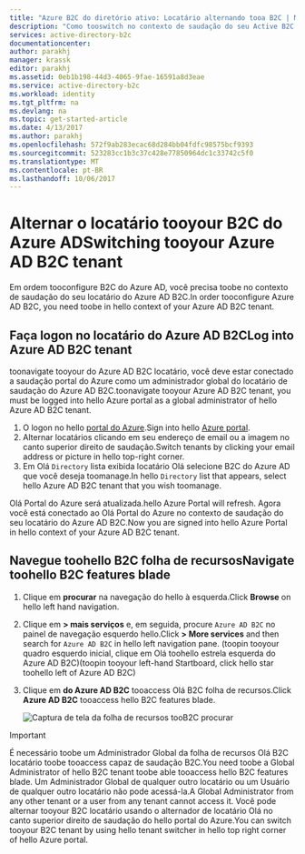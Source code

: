 ```yaml
---
title: "Azure B2C do diretório ativo: Locatário alternando tooa B2C | Microsoft Docs"
description: "Como tooswitch no contexto de saudação do seu Active B2C do diretório do locatário"
services: active-directory-b2c
documentationcenter: 
author: parakhj
manager: krassk
editor: parakhj
ms.assetid: 0eb1b198-44d3-4065-9fae-16591a8d3eae
ms.service: active-directory-b2c
ms.workload: identity
ms.tgt_pltfrm: na
ms.devlang: na
ms.topic: get-started-article
ms.date: 4/13/2017
ms.author: parakhj
ms.openlocfilehash: 572f9ab283ecac68d284bb04fdfc98575bcf9393
ms.sourcegitcommit: 523283cc1b3c37c428e77850964dc1c33742c5f0
ms.translationtype: MT
ms.contentlocale: pt-BR
ms.lasthandoff: 10/06/2017
---
```

# <a name="switching-tooyour-azure-ad-b2c-tenant"></a><span data-ttu-id="50061-103">Alternar o locatário tooyour B2C do Azure AD</span><span class="sxs-lookup"><span data-stu-id="50061-103">Switching tooyour Azure AD B2C tenant</span></span>

<span data-ttu-id="50061-104">Em ordem tooconfigure B2C do Azure AD, você precisa toobe no contexto de saudação do seu locatário do Azure AD B2C.</span><span class="sxs-lookup"><span data-stu-id="50061-104">In order tooconfigure Azure AD B2C, you need toobe in hello context of your Azure AD B2C tenant.</span></span>

## <a name="log-into-azure-ad-b2c-tenant"></a><span data-ttu-id="50061-105">Faça logon no locatário do Azure AD B2C</span><span class="sxs-lookup"><span data-stu-id="50061-105">Log into Azure AD B2C tenant</span></span>

<span data-ttu-id="50061-106">toonavigate tooyour do Azure AD B2C locatário, você deve estar conectado a saudação portal do Azure como um administrador global do locatário de saudação do Azure AD B2C.</span><span class="sxs-lookup"><span data-stu-id="50061-106">toonavigate tooyour Azure AD B2C tenant, you must be logged into hello Azure portal as a global administrator of hello Azure AD B2C tenant.</span></span>

1. <span data-ttu-id="50061-107">O logon no hello [portal do Azure](http://portal.azure.com).</span><span class="sxs-lookup"><span data-stu-id="50061-107">Sign into hello [Azure portal](http://portal.azure.com).</span></span>
1. <span data-ttu-id="50061-108">Alternar locatários clicando em seu endereço de email ou a imagem no canto superior direito de saudação.</span><span class="sxs-lookup"><span data-stu-id="50061-108">Switch tenants by clicking your email address or picture in hello top-right corner.</span></span>
1. <span data-ttu-id="50061-109">Em Olá `Directory` lista exibida locatário Olá selecione B2C do Azure AD que você deseja toomanage.</span><span class="sxs-lookup"><span data-stu-id="50061-109">In hello `Directory` list that appears, select hello Azure AD B2C tenant that you wish toomanage.</span></span>

<span data-ttu-id="50061-110">Olá Portal do Azure será atualizada.</span><span class="sxs-lookup"><span data-stu-id="50061-110">hello Azure Portal will refresh.</span></span>  <span data-ttu-id="50061-111">Agora você está conectado ao Olá Portal do Azure no contexto de saudação do seu locatário do Azure AD B2C.</span><span class="sxs-lookup"><span data-stu-id="50061-111">Now you are signed into hello Azure Portal in hello context of your Azure AD B2C tenant.</span></span>

## <a name="navigate-toohello-b2c-features-blade"></a><span data-ttu-id="50061-112">Navegue toohello B2C folha de recursos</span><span class="sxs-lookup"><span data-stu-id="50061-112">Navigate toohello B2C features blade</span></span>

1. <span data-ttu-id="50061-113">Clique em **procurar** na navegação do hello à esquerda.</span><span class="sxs-lookup"><span data-stu-id="50061-113">Click **Browse** on hello left hand navigation.</span></span>
1. <span data-ttu-id="50061-114">Clique em **> mais serviços** e, em seguida, procure `Azure AD B2C` no painel de navegação esquerdo hello.</span><span class="sxs-lookup"><span data-stu-id="50061-114">Click **> More services** and then search for `Azure AD B2C` in hello left navigation pane.</span></span>  <span data-ttu-id="50061-115">(toopin tooyour quadro esquerdo inicial, clique em Olá toohello estrela esquerda do Azure AD B2C)</span><span class="sxs-lookup"><span data-stu-id="50061-115">(toopin tooyour left-hand Startboard, click hello star toohello left of Azure AD B2C)</span></span>
1. <span data-ttu-id="50061-116">Clique em **do Azure AD B2C** tooaccess Olá B2C folha de recursos.</span><span class="sxs-lookup"><span data-stu-id="50061-116">Click **Azure AD B2C** tooaccess hello B2C features blade.</span></span>
   
    ![Captura de tela da folha de recursos tooB2C procurar](./media/active-directory-b2c-get-started/b2c-browse.png)

> [!IMPORTANT]
> <span data-ttu-id="50061-118">É necessário toobe um Administrador Global da folha de recursos Olá B2C locatário toobe tooaccess capaz de saudação B2C.</span><span class="sxs-lookup"><span data-stu-id="50061-118">You need toobe a Global Administrator of hello B2C tenant toobe able tooaccess hello B2C features blade.</span></span> <span data-ttu-id="50061-119">Um Administrador Global de qualquer outro locatário ou um Usuário de qualquer outro locatário não pode acessá-la.</span><span class="sxs-lookup"><span data-stu-id="50061-119">A Global Administrator from any other tenant or a user from any tenant cannot access it.</span></span>  <span data-ttu-id="50061-120">Você pode alternar tooyour B2C locatário usando o alternador de locatário Olá no canto superior direito de saudação do hello portal do Azure.</span><span class="sxs-lookup"><span data-stu-id="50061-120">You can switch tooyour B2C tenant by using hello tenant switcher in hello top right corner of hello Azure portal.</span></span>
